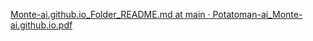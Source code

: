 
[Monte-ai.github.io_Folder_README.md at main · Potatoman-ai_Monte-ai.github.io.pdf](https://github.com/user-attachments/files/22366202/Monte-ai.github.io_Folder_README.md.at.main.Potatoman-ai_Monte-ai.github.io.pdf)
